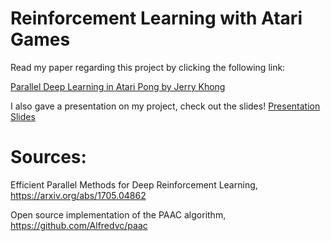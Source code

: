 # Reinforcement Learning with Atari Games

Read my paper regarding this project by clicking the following link: 

[Parallel Deep Learning in Atari Pong by Jerry Khong](https://github.com/jerrykhong/Atari-Deep-Learning/blob/master/researchpaper.pdf)

I also gave a presentation on my project, check out the slides!
[Presentation Slides](https://github.com/jerrykhong/Atari-Deep-Learning/blob/master/slides.pdf)

# Sources: 

Efficient Parallel Methods for Deep Reinforcement Learning, https://arxiv.org/abs/1705.04862

Open source implementation of the PAAC algorithm, https://github.com/Alfredvc/paac
